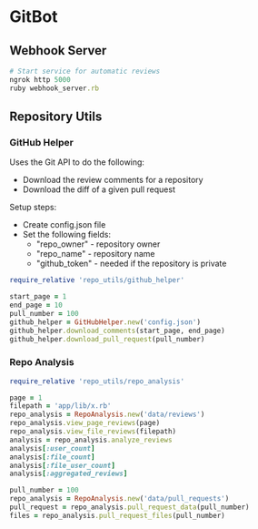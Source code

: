 # GitBot

## Webhook Server

```ruby
# Start service for automatic reviews
ngrok http 5000
ruby webhook_server.rb
```

## Repository Utils

### GitHub Helper

Uses the Git API to do the following:

- Download the review comments for a repository
- Download the diff of a given pull request

Setup steps:

- Create config.json file
- Set the following fields:
  - "repo_owner" - repository owner
  - "repo_name" - repository name
  - "github_token" - needed if the repository is private

```ruby
require_relative 'repo_utils/github_helper'

start_page = 1
end_page = 10
pull_number = 100
github_helper = GitHubHelper.new('config.json')
github_helper.download_comments(start_page, end_page)
github_helper.download_pull_request(pull_number)
```

### Repo Analysis

```ruby
require_relative 'repo_utils/repo_analysis'

page = 1
filepath = 'app/lib/x.rb'
repo_analysis = RepoAnalysis.new('data/reviews')
repo_analysis.view_page_reviews(page)
repo_analysis.view_file_reviews(filepath)
analysis = repo_analysis.analyze_reviews
analysis[:user_count]
analysis[:file_count]
analysis[:file_user_count]
analysis[:aggregated_reviews]

pull_number = 100
repo_analysis = RepoAnalysis.new('data/pull_requests')
pull_request = repo_analysis.pull_request_data(pull_number)
files = repo_analysis.pull_request_files(pull_number)
```